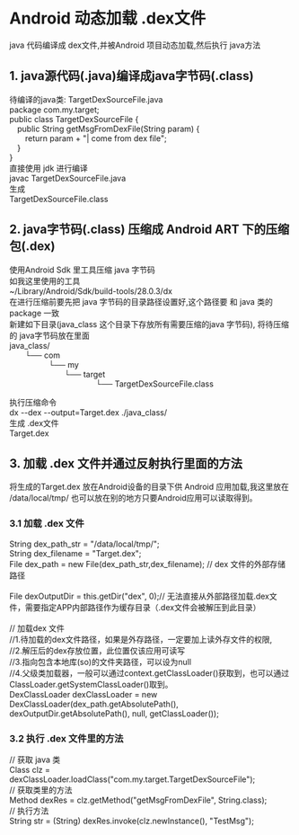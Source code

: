 # Android 动态加载 .dex文件
java 代码编译成 dex文件,并被Android 项目动态加载,然后执行 java方法

## 1. java源代码(.java)编译成java字节码(.class)
待编译的java类: TargetDexSourceFile.java		</br>
package com.my.target;					</br>
public class TargetDexSourceFile {			</br>
&emsp;public String getMsgFromDexFile(String param) {		</br>
&emsp;&emsp;return  param + "| come from dex file";		</br>
&emsp;}		</br>
}	</br>
直接使用 jdk 进行编译	</br>
javac TargetDexSourceFile.java </br>
生成	</br>
TargetDexSourceFile.class

## 2. java字节码(.class) 压缩成 Android ART 下的压缩包(.dex)
使用Android Sdk 里工具压缩 java 字节码	</br>
如我这里使用的工具	</br>
~/Library/Android/Sdk/build-tools/28.0.3/dx	</br>
在进行压缩前要先把 java 字节码的目录路径设置好,这个路径要 和 java 类的package 一致	</br>
新建如下目录(java_class 这个目录下存放所有需要压缩的java 字节码), 将待压缩的 java字节码放在里面	</br>
java_class/	</br>
&emsp;&emsp;└── com		</br>
&emsp;&emsp;&emsp;&emsp;&emsp;└── my		</br>
&emsp;&emsp;&emsp;&emsp;&emsp;&emsp;&emsp;└── target		</br>
&emsp;&emsp;&emsp;&emsp;&emsp;&emsp;&emsp;&emsp;&emsp;&emsp;&emsp;└── TargetDexSourceFile.class	</br>

执行压缩命令	</br>
dx --dex --output=Target.dex ./java_class/	</br>
生成 .dex文件	</br>
Target.dex

## 3. 加载 .dex 文件并通过反射执行里面的方法
将生成的Target.dex 放在Android设备的目录下供 Android 应用加载,我这里放在 /data/local/tmp/ 也可以放在别的地方只要Android应用可以读取得到。
### 3.1 加载 .dex 文件
String dex_path_str = "/data/local/tmp/";	</br>
String dex_filename = "Target.dex";	</br>
File dex_path = new File(dex_path_str,dex_filename); // dex 文件的外部存储路径	</br>
</br>
File dexOutputDir = this.getDir("dex", 0);// 无法直接从外部路径加载.dex文件，需要指定APP内部路径作为缓存目录（.dex文件会被解压到此目录）	</br>
</br>
// 加载dex 文件	</br>
//1.待加载的dex文件路径，如果是外存路径，一定要加上读外存文件的权限,	</br>
//2.解压后的dex存放位置，此位置仅该应用可读写	</br>
//3.指向包含本地库(so)的文件夹路径，可以设为null		</br>
//4.父级类加载器，一般可以通过context.getClassLoader()获取到，也可以通过ClassLoader.getSystemClassLoader()取到。	</br>
DexClassLoader dexClassLoader = new DexClassLoader(dex_path.getAbsolutePath(), dexOutputDir.getAbsolutePath(), null, getClassLoader());

### 3.2 执行 .dex 文件里的方法
// 获取 java 类	</br>
Class clz = dexClassLoader.loadClass("com.my.target.TargetDexSourceFile");	</br>
// 获取类里的方法	</br>
Method dexRes = clz.getMethod("getMsgFromDexFile", String.class);	</br>
// 执行方法		</br>
String str = (String) dexRes.invoke(clz.newInstance(), "TestMsg");
